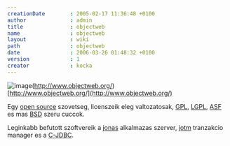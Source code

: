 ```yaml
---
creationDate        : 2005-02-17 11:36:48 +0100 
author              : admin 
title               : objectweb 
name                : objectweb 
layout              : wiki 
path                : objectweb 
date                : 2006-03-26 01:48:32 +0100 
version             : 1 
creator             : kocka 
---
```

![image](http://www.objectweb.org/media/interface/logoow3.gif)(http://www.objectweb.org/)<br/>
[http://www.objectweb.org/](http://www.objectweb.org/)

Egy [open source](Open%20Source.html) szovetseg, licenszeik eleg valtozatosak, [GPL](GPL.html), [LGPL](LGPL.html), [ASF](ASF.html) es mas [BSD](BSD.html) szeru cuccok.

Leginkabb befutott szoftvereik a [jonas](jonas.html) alkalmazas szerver, [jotm](JOTM.html) tranzakcio manager es a [C-JDBC](C-JDBC.html).
